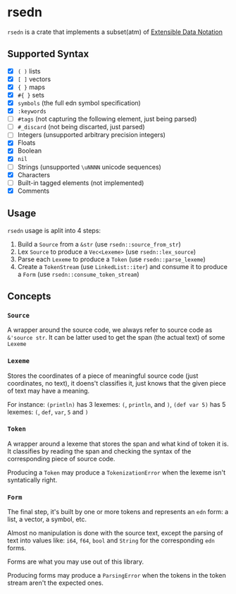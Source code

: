 # rsedn

`rsedn` is a crate that implements a subset(atm) of [Extensible Data Notation](https://github.com/edn-format/edn)

## Supported Syntax

- [x] `( )` lists
- [x] `[ ]` vectors
- [x] `{ }` maps
- [x] `#{ }` sets
- [x] `symbols` (the full edn symbol specification)
- [x] `:keywords`
- [ ] `#tags` (not capturing the following element, just being parsed)
- [ ] `#_discard` (not being discarted, just parsed)
- [ ] Integers (unsupported arbitrary precision integers)
- [x] Floats
- [x] Boolean
- [x] `nil`
- [ ] Strings (unsupported `\uNNNN` unicode sequences)
- [x] Characters
- [ ] Built-in tagged elements (not implemented)
- [x] Comments

## Usage

`rsedn` usage is aplit into 4 steps:

1. Build a `Source` from a `&str` (use `rsedn::source_from_str`)
2. Lex `Source` to produce a `Vec<Lexeme>` (use `rsedn::lex_source`)
3. Parse each `Lexeme` to produce a `Token` (use `rsedn::parse_lexeme`)
4. Create a `TokenStream` (use `LinkedList::iter`) and consume it to produce a `Form` (use `rsedn::consume_token_stream`)

## Concepts

### `Source`

A wrapper around the source code, we always refer to source code as `&'source str`. It can be latter used to get the span (the actual text) of some `Lexeme`

### `Lexeme` 

Stores the coordinates of a piece of meaningful source code (just coordinates, no text), it doens't classifies it, just knows that the given piece of text may have a meaning.

For instance: `(println)` has 3 lexemes: `(`, `println`, and `)`, `(def var 5)` has 5 lexemes: `(`, `def`, `var`, `5` and `)`

### `Token`

A wrapper around a lexeme that stores the span and what kind of token it is. It classifies by reading the span and checking the syntax of the corresponding piece of source code.

Producing a `Token` may produce a `TokenizationError` when the lexeme isn't syntatically right.

### `Form`

The final step, it's built by one or more tokens and represents an `edn` form: a list, a vector, a symbol, etc.

Almost no manipulation is done with the source text, except the parsing of text into values like: `i64`, `f64`, `bool` and `String` for the corresponding `edn` forms.

Forms are what you may use out of this library.

Producing forms may produce a `ParsingError` when the tokens in the token stream aren't the expected ones.